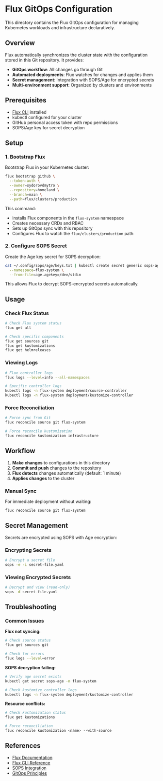 # Flux GitOps Configuration

This directory contains the Flux GitOps configuration for managing Kubernetes workloads and infrastructure declaratively.

## Overview

Flux automatically synchronizes the cluster state with the configuration stored in this Git repository. It provides:

- **GitOps workflow**: All changes go through Git
- **Automated deployments**: Flux watches for changes and applies them
- **Secret management**: Integration with SOPS/Age for encrypted secrets
- **Multi-environment support**: Organized by clusters and environments

## Prerequisites

- [Flux CLI](https://fluxcd.io/flux/installation/) installed
- kubectl configured for your cluster
- GitHub personal access token with repo permissions
- SOPS/Age key for secret decryption

## Setup

### 1. Bootstrap Flux

Bootstrap Flux in your Kubernetes cluster:

```bash
flux bootstrap github \
  --token-auth \
  --owner=sydorovdmytro \
  --repository=homeland \
  --branch=main \
  --path=flux/clusters/production
```

This command:

- Installs Flux components in the `flux-system` namespace
- Creates necessary CRDs and RBAC
- Sets up GitOps sync with this repository
- Configures Flux to watch the `flux/clusters/production` path

### 2. Configure SOPS Secret

Create the Age key secret for SOPS decryption:

```bash
cat ~/.config/sops/age/keys.txt | kubectl create secret generic sops-age \
  --namespace=flux-system \
  --from-file=age.agekey=/dev/stdin
```

This allows Flux to decrypt SOPS-encrypted secrets automatically.

## Usage

### Check Flux Status

```bash
# Check Flux system status
flux get all

# Check specific components
flux get sources git
flux get kustomizations
flux get helmreleases
```

### Viewing Logs

```bash
# Flux controller logs
flux logs --level=info --all-namespaces

# Specific controller logs
kubectl logs -n flux-system deployment/source-controller
kubectl logs -n flux-system deployment/kustomize-controller
```

### Force Reconciliation

```bash
# Force sync from Git
flux reconcile source git flux-system

# Force reconcile kustomization
flux reconcile kustomization infrastructure
```

## Workflow

1. **Make changes** to configurations in this directory
2. **Commit and push** changes to the repository
3. **Flux detects** changes automatically (default: 1 minute)
4. **Applies changes** to the cluster

### Manual Sync

For immediate deployment without waiting:

```bash
flux reconcile source git flux-system
```

## Secret Management

Secrets are encrypted using SOPS with Age encryption:

### Encrypting Secrets

```bash
# Encrypt a secret file
sops -e -i secret-file.yaml
```

### Viewing Encrypted Secrets

```bash
# Decrypt and view (read-only)
sops -d secret-file.yaml
```

## Troubleshooting

### Common Issues

**Flux not syncing:**

```bash
# Check source status
flux get sources git

# Check for errors
flux logs --level=error
```

**SOPS decryption failing:**

```bash
# Verify age secret exists
kubectl get secret sops-age -n flux-system

# Check kustomize controller logs
kubectl logs -n flux-system deployment/kustomize-controller
```

**Resource conflicts:**

```bash
# Check kustomization status
flux get kustomizations

# Force reconciliation
flux reconcile kustomization <name> --with-source
```

## References

- [Flux Documentation](https://fluxcd.io/flux/)
- [Flux CLI Reference](https://fluxcd.io/flux/cmd/)
- [SOPS Integration](https://fluxcd.io/flux/guides/mozilla-sops/)
- [GitOps Principles](https://fluxcd.io/flux/concepts/)
